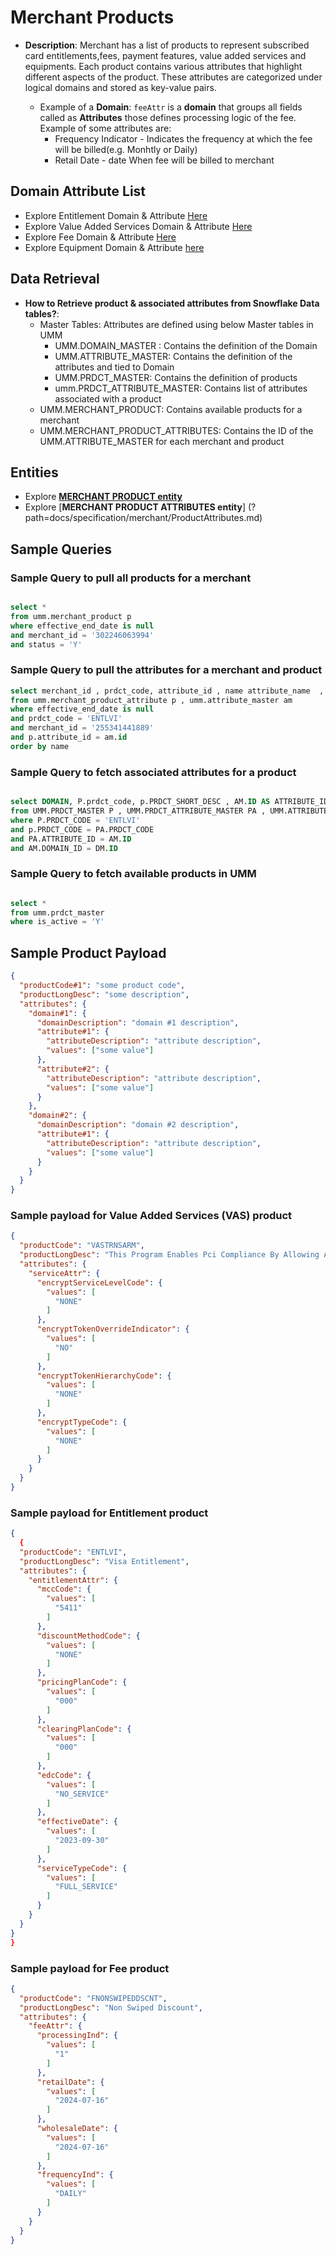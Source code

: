 # Merchant Products

* **Description**: Merchant has a list of products to represent subscribed card entitlements,fees, payment features, value added services and equipments. Each product contains various attributes that highlight different aspects of the product. These attributes are categorized under logical domains and stored as key-value pairs.

  * Example of a **Domain**: `feeAttr` is a **domain** that groups all fields called as **Attributes** those defines  processing logic of the fee. Example of some attributes are:
    * Frequency Indicator - Indicates the frequency at which the fee will be billed(e.g. Monhtly or Daily)
    * Retail Date - date When fee will be billed to merchant

## Domain Attribute List

* Explore Entitlement Domain & Attribute [Here](?path=docs/specification/merchant/prodAttributes_Entitlements.md)
* Explore Value Added Services Domain & Attribute [Here](?path=docs/specification/merchant/productAttributes_VAS.md)
* Explore Fee Domain & Attribute [Here](?path=docs/specification/merchant/productAttributes_fees.md)
* Explore Equipment Domain & Attribute [here](?path=docs/specification/merchant/productAttributes_equipment.md)

## Data Retrieval

* **How to Retrieve product & associated attributes from Snowflake Data tables?**:
  * Master Tables: Attributes are defined using below Master tables in UMM
    * UMM.DOMAIN_MASTER : Contains the definition of the Domain
    * UMM.ATTRIBUTE_MASTER: Contains the definition of the attributes and tied to Domain
    * UMM.PRDCT_MASTER: Contains the definition of products
    * umm.PRDCT_ATTRIBUTE_MASTER: Contains list of attributes associated with a product
  * UMM.MERCHANT_PRODUCT: Contains available products for a merchant
  * UMM.MERCHANT_PRODUCT_ATTRIBUTES: Contains the ID of the UMM.ATTRIBUTE_MASTER for each merchant and product

## Entities

* Explore [**MERCHANT PRODUCT entity**](?path=docs/specification/merchant/merchantProduct.md)
* Explore [**MERCHANT PRODUCT ATTRIBUTES entity**]  (?path=docs/specification/merchant/ProductAttributes.md)

## Sample Queries

### Sample Query to pull all products for a merchant

```sql

select *
from umm.merchant_product p 
where effective_end_date is null 
and merchant_id = '302246063994' 
and status = 'Y'

```

### Sample Query to pull the attributes for a merchant and product

```sql
select merchant_id , prdct_code, attribute_id , name attribute_name  , value  
from umm.merchant_product_attribute p , umm.attribute_master am
where effective_end_date is null
and prdct_code = 'ENTLVI'
and merchant_id = '255341441889'
and p.attribute_id = am.id
order by name
```

### Sample Query to fetch associated attributes for a product

```sql

select DOMAIN, P.prdct_code, p.PRDCT_SHORT_DESC , AM.ID AS ATTRIBUTE_ID, AM.NAME ATTRIBUTE_NAME 
from UMM.PRDCT_MASTER P , UMM.PRDCT_ATTRIBUTE_MASTER PA , UMM.ATTRIBUTE_MASTER AM , UMM.DOMAIN_MASTER DM
where P.PRDCT_CODE = 'ENTLVI'
and p.PRDCT_CODE = PA.PRDCT_CODE
and PA.ATTRIBUTE_ID = AM.ID
and AM.DOMAIN_ID = DM.ID

```

### Sample Query to fetch available products in UMM

```sql

select *  
from umm.prdct_master 
where is_active = 'Y'

```

## Sample Product Payload

```json
{
  "productCode#1": "some product code",
  "productLongDesc": "some description",
  "attributes": {
    "domain#1": {
      "domainDescription": "domain #1 description",
      "attribute#1": {
        "attributeDescription": "attribute description",
        "values": ["some value"]
      },
      "attribute#2": {
        "attributeDescription": "attribute description",
        "values": ["some value"]
      }
    },
    "domain#2": {
      "domainDescription": "domain #2 description",
      "attribute#1": {
        "attributeDescription": "attribute description",
        "values": ["some value"]
      }
    }
  }
}
```

### Sample payload for Value Added Services (VAS) product

```json
{
  "productCode": "VASTRNSARM",
  "productLongDesc": "This Program Enables Pci Compliance By Allowing A Merchant To Receive A Daily File Of Transarmor Tokenized Transaction Data.  The Data Included May Contain Authorization Data, Settlement Data, Or Both.",
  "attributes": {
    "serviceAttr": {
      "encryptServiceLevelCode": {
        "values": [
          "NONE"
        ]
      },
      "encryptTokenOverrideIndicator": {
        "values": [
          "NO"
        ]
      },
      "encryptTokenHierarchyCode": {
        "values": [
          "NONE"
        ]
      },
      "encryptTypeCode": {
        "values": [
          "NONE"
        ]
      }
    }
  }
}
```

### Sample payload for Entitlement product

```json
{
  {
  "productCode": "ENTLVI",
  "productLongDesc": "Visa Entitlement",
  "attributes": {
    "entitlementAttr": {
      "mccCode": {
        "values": [
          "5411"
        ]
      },
      "discountMethodCode": {
        "values": [
          "NONE"
        ]
      },
      "pricingPlanCode": {
        "values": [
          "000"
        ]
      },
      "clearingPlanCode": {
        "values": [
          "000"
        ]
      },
      "edcCode": {
        "values": [
          "NO_SERVICE"
        ]
      },
      "effectiveDate": {
        "values": [
          "2023-09-30"
        ]
      },
      "serviceTypeCode": {
        "values": [
          "FULL_SERVICE"
        ]
      }
    }
  }
}
}
```

### Sample payload for Fee product

```json
{
  "productCode": "FNONSWIPEDDSCNT",
  "productLongDesc": "Non Swiped Discount",
  "attributes": {
    "feeAttr": {
      "processingInd": {
        "values": [
          "1"
        ]
      },
      "retailDate": {
        "values": [
          "2024-07-16"
        ]
      },
      "wholesaleDate": {
        "values": [
          "2024-07-16"
        ]
      },
      "frequencyInd": {
        "values": [
          "DAILY"
        ]
      }
    }
  }
}
```
